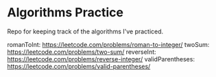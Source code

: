 # Algorithms Practice

Repo for keeping track of the algorithms I've practiced.

romanToInt: https://leetcode.com/problems/roman-to-integer/
twoSum: https://leetcode.com/problems/two-sum/
reverseInt: https://leetcode.com/problems/reverse-integer/
validParentheses: https://leetcode.com/problems/valid-parentheses/
